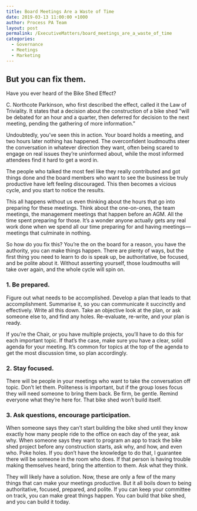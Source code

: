 ```yaml
---
title: Board Meetings Are a Waste of Time
date: 2019-03-13 11:00:00 +1000
author: Process PA Team
layout: post
permalink: /ExecutiveMatters/board_meetings_are_a_waste_of_time
categories:
  - Governance
  - Meetings
  - Marketing
---
```


## But you can fix them.

Have you ever heard of the Bike Shed Effect?

C. Northcote Parkinson, who first described the effect, called it the Law of Triviality. It states that a decision about the construction of a bike shed “will be debated for an hour and a quarter, then deferred for decision to the next meeting, pending the gathering of more information.”

Undoubtedly, you’ve seen this in action. Your board holds a meeting, and two hours later nothing has happened. The overconfident loudmouths steer the conversation in whatever direction they want, often being scared to engage on real issues they’re uninformed about, while the most informed attendees find it hard to get a word in.

The people who talked the most feel like they really contributed and got things done and the board members who want to see the business be truly productive have left feeling discouraged. This then becomes a vicious cycle, and you start to notice the results.

This all happens without us even thinking about the hours that go into preparing for these meetings. Think about the one-on-ones, the team meetings, the management meetings that happen before an AGM. All the time spent preparing for those. It’s a wonder anyone actually gets any real work done when we spend all our time preparing for and having meetings — meetings that culminate in nothing.

So how do you fix this? You’re the on the board for a reason, you have the authority, you can make things happen. There are plenty of ways, but the first thing you need to learn to do is speak up, be authoritative, be focused, and be polite about it. Without asserting yourself, those loudmouths will take over again, and the whole cycle will spin on.

### 1\. Be prepared.

Figure out what needs to be accomplished. Develop a plan that leads to that accomplishment. Summarise it, so you can communicate it succinctly and effectively. Write all this down. Take an objective look at the plan, or ask someone else to, and find any holes. Re-evaluate, re-write, and your plan is ready.

If you’re the Chair, or you have multiple projects, you’ll have to do this for each important topic. If that’s the case, make sure you have a clear, solid agenda for your meeting. It’s common for topics at the top of the agenda to get the most discussion time, so plan accordingly.

### 2\. Stay focused.

There will be people in your meetings who want to take the conversation off topic. Don’t let them. Politeness is important, but if the group loses focus they will need someone to bring them back. Be firm, be gentle. Remind everyone what they’re here for. That bike shed won’t build itself.

### 3\. Ask questions, encourage participation.

When someone says they can’t start building the bike shed until they know exactly how many people ride to the office on each day of the year, ask why. When someone says they want to program an app to track the bike shed project before any construction starts, ask why, and how, and even who. Poke holes. If you don’t have the knowledge to do that, I guarantee there will be someone in the room who does. If that person is having trouble making themselves heard, bring the attention to them. Ask what they think.

They will likely have a solution. Now, these are only a few of the many things that can make your meetings productive. But it all boils down to being authoritative, focused, prepared, and polite. If you can keep your committee on track, you can make great things happen. You can build that bike shed, and you can build it today.